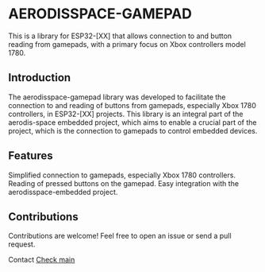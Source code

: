 # AERODISSPACE-GAMEPAD

This is a library for ESP32-[XX] that allows connection to and button reading from gamepads, with a primary focus on Xbox controllers model 1780.

## Introduction
The aerodisspace-gamepad library was developed to facilitate the connection to and reading of buttons from gamepads, especially Xbox 1780 controllers, in ESP32-[XX] projects. This library is an integral part of the aerodis-space embedded project, which aims to enable a crucial part of the project, which is the connection to gamepads to control embedded devices.

## Features
Simplified connection to gamepads, especially Xbox 1780 controllers.
Reading of pressed buttons on the gamepad.
Easy integration with the aerodisspace-embedded project.

## Contributions
Contributions are welcome! Feel free to open an issue or send a pull request.

<!-- ## License -->
<!-- This library is distributed under the [License Name] License. See the LICENSE file for more details. -->

Contact
<a href="https://github.com/AerodisSpace">Check main</a>